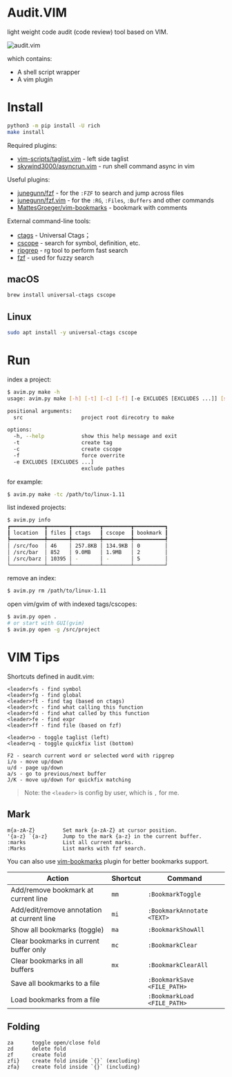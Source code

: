 # Audit.VIM

light weight code audit (code review) tool based on VIM.

![audit.vim](https://img-blog.csdnimg.cn/direct/10717e760e96410b93c1cf02269f8c56.png)

which contains:

- A shell script wrapper
- A vim plugin

# Install

```sh
python3 -m pip install -U rich
make install
```

Required plugins:

- [vim-scripts/taglist.vim](https://www.vim.org/scripts/script.php?script_id=273) - left side taglist
- [skywind3000/asyncrun.vim](https://github.com/skywind3000/asyncrun.vim) - run shell command async in vim

Useful plugins:

- [junegunn/fzf][fzf] - for the `:FZF` to search and jump across files
- [junegunn/fzf.vim][fzf.vim] - for the `:RG`, `:Files`, `:Buffers` and other commands
- [MattesGroeger/vim-bookmarks][bookmark] - bookmark with comments

External command-line tools:

- [ctags](https://github.com/universal-ctags/ctags) - Universal Ctags；
- [cscope](https://cscope.sourceforge.net/) - search for symbol, definition, etc.
- [ripgrep](https://github.com/BurntSushi/ripgrep) - rg tool to perform fast search
- [fzf][fzf] - used for fuzzy search

## macOS

```sh
brew install universal-ctags cscope
```

## Linux

```sh
sudo apt install -y universal-ctags cscope
```

# Run

index a project:
```sh
$ avim.py make -h
usage: avim.py make [-h] [-t] [-c] [-f] [-e EXCLUDES [EXCLUDES ...]] [src]

positional arguments:
  src                   project root direcotry to make

options:
  -h, --help            show this help message and exit
  -t                    create tag
  -c                    create cscope
  -f                    force overrite
  -e EXCLUDES [EXCLUDES ...]
                        exclude pathes
```

for example:
```sh
$ avim.py make -tc /path/to/linux-1.11
```

list indexed projects:
```sh
$ avim.py info
┏━━━━━━━━━━━┳━━━━━━━┳━━━━━━━━━┳━━━━━━━━━┳━━━━━━━━━━┓
┃ location  ┃ files ┃ ctags   ┃ cscope  ┃ bookmark ┃
┡━━━━━━━━━━━╇━━━━━━━╇━━━━━━━━━╇━━━━━━━━━╇━━━━━━━━━━┩
│ /src/foo  │ 46    │ 257.8KB │ 134.9KB │ 0        │
│ /src/bar  │ 852   │ 9.0MB   │ 1.9MB   │ 2        │
│ /src/barz │ 10395 │ -       │ -       │ 5        │
└───────────┴───────┴─────────┴─────────┴──────────┘
```

remove an index:
```sh
$ avim.py rm /path/to/linux-1.11
```

open vim/gvim of with indexed tags/cscopes:
```sh
$ avim.py open .
# or start with GUI(gvim)
$ avim.py open -g /src/project
```

# VIM Tips

Shortcuts defined in audit.vim:

```
<leader>fs - find symbol
<leader>fg - find global
<leader>ft - find tag (based on ctags)
<leader>fc - find what calling this function
<leader>fd - find what called by this function
<leader>fe - find expr
<leader>ff - find file (based on fzf)

<leader>o - toggle taglist (left)
<leader>q - toggle quickfix list (bottom)

F2 - search current word or selected word with ripgrep
i/o - move up/down
u/d - page up/down
a/s - go to previous/next buffer
J/K - move up/down for quickfix matching
```

> Note: the `<leader>` is config by user, which is `,` for me.

## Mark

```
m{a-zA-Z}         Set mark {a-zA-Z} at cursor position.
'{a-z} `{a-z}     Jump to the mark {a-z} in the current buffer.
:marks            List all current marks.
:Marks            List marks with fzf search.
```

You can also use [vim-bookmarks][bookmark] plugin for better bookmarks support.

| Action                                          | Shortcut    | Command                      |
|-------------------------------------------------|-------------|------------------------------|
| Add/remove bookmark at current line             | `mm`        | `:BookmarkToggle`            |
| Add/edit/remove annotation at current line      | `mi`        | `:BookmarkAnnotate <TEXT>`   |
| Show all bookmarks (toggle)                     | `ma`        | `:BookmarkShowAll`           |
| Clear bookmarks in current buffer only          | `mc`        | `:BookmarkClear`             |
| Clear bookmarks in all buffers                  | `mx`        | `:BookmarkClearAll`          |
| Save all bookmarks to a file                    |             | `:BookmarkSave <FILE_PATH>`  |
| Load bookmarks from a file                      |             | `:BookmarkLoad <FILE_PATH>`  |

## Folding

```
za      toggle open/close fold
zd      delete fold
zf      create fold
zfi}    create fold inside `{}` (excluding)
zfa}    create fold inside `{}` (including)
```


[fzf]: https://github.com/junegunn/fzf
[fzf.vim]: https://github.com/junegunn/fzf.vim
[bookmark]: https://github.com/MattesGroeger/vim-bookmarks
[modes]: https://gist.github.com/kennypete/1fae2e48f5b0577f9b7b10712cec3212
